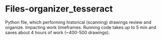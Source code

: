 # Files-organizer_tesseract
Python file, which performing historical (scanning) drawings review and organize. Impacting work timeframes. Running code takes up to 5 min and saves about 4 hours of work (~400-500 drawings).
